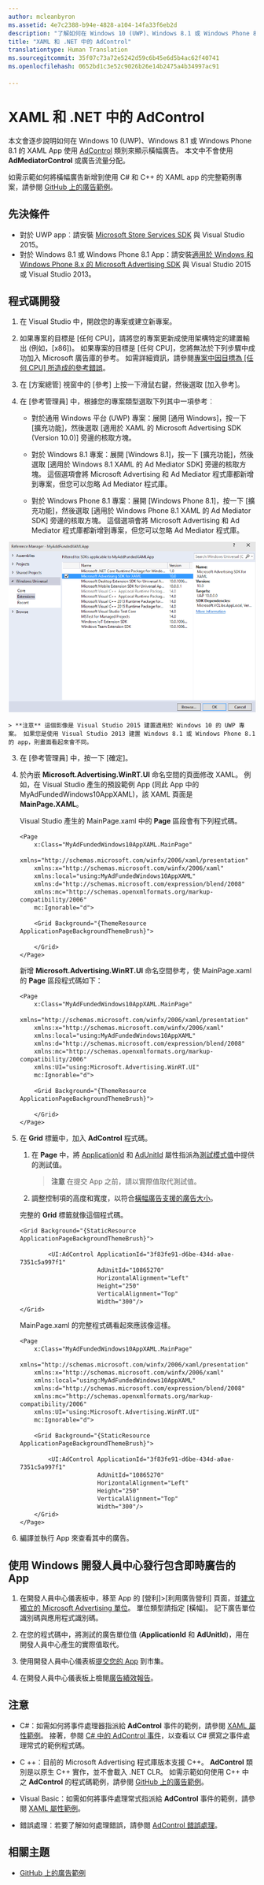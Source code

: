 ```yaml
---
author: mcleanbyron
ms.assetid: 4e7c2388-b94e-4828-a104-14fa33f6eb2d
description: "了解如何在 Windows 10 (UWP)、Windows 8.1 或 Windows Phone 8.1 的 XAML app 使用 AdControl 類別來顯示橫幅廣告。"
title: "XAML 和 .NET 中的 AdControl"
translationtype: Human Translation
ms.sourcegitcommit: 35f07c73a72e5242d59c6b45e6d5b4ac62f40741
ms.openlocfilehash: 0652bd1c3e52c9026b26e14b2475a4b34997ac91

---
```


# XAML 和 .NET 中的 AdControl




本文會逐步說明如何在 Windows 10 (UWP)、Windows 8.1 或 Windows Phone 8.1 的 XAML App 使用 [AdControl](https://msdn.microsoft.com/library/windows/apps/microsoft.advertising.winrt.ui.adcontrol.aspx) 類別來顯示橫幅廣告。 本文中不會使用 **AdMediatorControl** 或廣告流量分配。

如需示範如何將橫幅廣告新增到使用 C# 和 C++ 的 XAML app 的完整範例專案，請參閱 [GitHub 上的廣告範例](http://aka.ms/githubads)。

## 先決條件

* 對於 UWP app︰請安裝 [Microsoft Store Services SDK](http://aka.ms/store-em-sdk) 與 Visual Studio 2015。
* 對於 Windows 8.1 或 Windows Phone 8.1 App：請安裝[適用於 Windows 和 Windows Phone 8.x 的 Microsoft Advertising SDK](http://aka.ms/store-8-sdk) 與 Visual Studio 2015 或 Visual Studio 2013。

## 程式碼開發

1. 在 Visual Studio 中，開啟您的專案或建立新專案。

2. 如果專案的目標是 \[任何 CPU\]，請將您的專案更新成使用架構特定的建置輸出 (例如，\[x86\])。 如果專案的目標是 \[任何 CPU\]，您將無法於下列步驟中成功加入 Microsoft 廣告庫的參考。 如需詳細資訊，請參閱[專案中因目標為 \[任何 CPU\] 所造成的參考錯誤](known-issues-for-the-advertising-libraries.md#reference_errors)。

1.  在 \[方案總管\] 視窗中的 \[參考\] 上按一下滑鼠右鍵，然後選取 \[加入參考\]。

2.  在 \[參考管理員\] 中，根據您的專案類型選取下列其中一項參考︰

    -   對於通用 Windows 平台 (UWP) 專案：展開 \[通用 Windows\]，按一下 \[擴充功能\]，然後選取 \[適用於 XAML 的 Microsoft Advertising SDK (Version 10.0)\] 旁邊的核取方塊。

    -   對於 Windows 8.1 專案：展開 \[Windows 8.1\]，按一下 \[擴充功能\]，然後選取 \[適用於 Windows 8.1 XAML 的 Ad Mediator SDK\] 旁邊的核取方塊。 這個選項會將 Microsoft Advertising 和 Ad Mediator 程式庫都新增到專案，但您可以忽略 Ad Mediator 程式庫。

    -   對於 Windows Phone 8.1 專案：展開 \[Windows Phone 8.1\]，按一下 \[擴充功能\]，然後選取 \[適用於 Windows Phone 8.1 XAML 的 Ad Mediator SDK\] 旁邊的核取方塊。 這個選項會將 Microsoft Advertising 和 Ad Mediator 程式庫都新增到專案，但您可以忽略 Ad Mediator 程式庫。

  ![addreferences](images/13-a84c026e-b283-44f2-8816-f950a1ef89aa.png)

    > **注意** 這個影像是 Visual Studio 2015 建置適用於 Windows 10 的 UWP 專案。 如果您是使用 Visual Studio 2013 建置 Windows 8.1 或 Windows Phone 8.1 的 app，則畫面看起來會不同。

3.  在 \[參考管理員\] 中，按一下 \[確定\]。
4.  於內嵌 **Microsoft.Advertising.WinRT.UI** 命名空間的頁面修改 XAML。 例如，在 Visual Studio 產生的預設範例 App (同此 App 中的 MyAdFundedWindows10AppXAML)，該 XAML 頁面是 **MainPage.XAML**。

    Visual Studio 產生的 MainPage.xaml 中的 **Page** 區段會有下列程式碼。

    ``` syntax
    <Page
        x:Class="MyAdFundedWindows10AppXAML.MainPage"
        xmlns="http://schemas.microsoft.com/winfx/2006/xaml/presentation"
        xmlns:x="http://schemas.microsoft.com/winfx/2006/xaml"
        xmlns:local="using:MyAdFundedWindows10AppXAML"
        xmlns:d="http://schemas.microsoft.com/expression/blend/2008"
        xmlns:mc="http://schemas.openxmlformats.org/markup-compatibility/2006"
        mc:Ignorable="d">

        <Grid Background="{ThemeResource ApplicationPageBackgroundThemeBrush}">

        </Grid>
    </Page>
    ```

    新增 **Microsoft.Advertising.WinRT.UI** 命名空間參考，使 MainPage.xaml 的 **Page** 區段程式碼如下：

    ``` syntax
    <Page
        x:Class="MyAdFundedWindows10AppXAML.MainPage"
        xmlns="http://schemas.microsoft.com/winfx/2006/xaml/presentation"
        xmlns:x="http://schemas.microsoft.com/winfx/2006/xaml"
        xmlns:local="using:MyAdFundedWindows10AppXAML"
        xmlns:d="http://schemas.microsoft.com/expression/blend/2008"
        xmlns:mc="http://schemas.openxmlformats.org/markup-compatibility/2006"
        xmlns:UI="using:Microsoft.Advertising.WinRT.UI"
        mc:Ignorable="d">

        <Grid Background="{ThemeResource ApplicationPageBackgroundThemeBrush}">

        </Grid>
    </Page>
    ```

5.  在 **Grid** 標籤中，加入 **AdControl** 程式碼。

    1.  在 **Page** 中，將 [ApplicationId](https://msdn.microsoft.com/library/windows/apps/microsoft.advertising.winrt.ui.adcontrol.applicationid.aspx) 和 [AdUnitId](https://msdn.microsoft.com/library/windows/apps/microsoft.advertising.winrt.ui.adcontrol.adunitid.aspx) 屬性指派為[測試模式值](test-mode-values.md)中提供的測試值。

        > **注意** 在提交 App 之前，請以實際值取代測試值。

    2.  調整控制項的高度和寬度，以符合[橫幅廣告支援的廣告大小](supported-ad-sizes-for-banner-ads.md)。

    完整的 **Grid** 標籤就像這個程式碼。

    ``` syntax
    <Grid Background="{StaticResource ApplicationPageBackgroundThemeBrush}">

            <UI:AdControl ApplicationId="3f83fe91-d6be-434d-a0ae-7351c5a997f1"
                          AdUnitId="10865270"
                          HorizontalAlignment="Left"
                          Height="250"
                          VerticalAlignment="Top"
                          Width="300"/>
    </Grid>
    ```

    MainPage.xaml 的完整程式碼看起來應該像這樣。

    ``` syntax
    <Page
        x:Class="MyAdFundedWindows10AppXAML.MainPage"
        xmlns="http://schemas.microsoft.com/winfx/2006/xaml/presentation"
        xmlns:x="http://schemas.microsoft.com/winfx/2006/xaml"
        xmlns:local="using:MyAdFundedWindows10AppXAML"
        xmlns:d="http://schemas.microsoft.com/expression/blend/2008"
        xmlns:mc="http://schemas.openxmlformats.org/markup-compatibility/2006"
        xmlns:UI="using:Microsoft.Advertising.WinRT.UI"
        mc:Ignorable="d">

        <Grid Background="{StaticResource ApplicationPageBackgroundThemeBrush}">

            <UI:AdControl ApplicationId="3f83fe91-d6be-434d-a0ae-7351c5a997f1"
                          AdUnitId="10865270"
                          HorizontalAlignment="Left"
                          Height="250"
                          VerticalAlignment="Top"
                          Width="300"/>
        </Grid>
    </Page>
    ```

6.  編譯並執行 App 來查看其中的廣告。

## 使用 Windows 開發人員中心發行包含即時廣告的 App


1.  在開發人員中心儀表板中，移至 App 的 \[營利\]&gt;\[利用廣告營利\] 頁面，並[建立獨立的 Microsoft Advertising 單位](../publish/monetize-with-ads.md)。 單位類型請指定 \[橫幅\]。 記下廣告單位識別碼與應用程式識別碼。

2.  在您的程式碼中，將測試的廣告單位值 (**ApplicationId** 和 **AdUnitId**)，用在開發人員中心產生的實際值取代。

3.  使用開發人員中心儀表板[提交您的 App](../publish/app-submissions.md) 到市集。

4.  在開發人員中心儀表板上檢閱[廣告績效報告](../publish/advertising-performance-report.md)。

## 注意

* C#：如需如何將事件處理器指派給 **AdControl** 事件的範例，請參閱 [XAML 屬性範例](xaml-properties-example.md)。 接著，參閱 [C# 中的 AdControl 事件](adcontrol-events-in-c.md)，以查看以 C# 撰寫之事件處理常式的範例程式碼。

* C ++：目前的 Microsoft Advertising 程式庫版本支援 C++。 **AdControl** 類別是以原生 C++ 實作，並不會載入 .NET CLR。 如需示範如何使用 C++ 中之 **AdControl** 的程式碼範例，請參閱 [GitHub 上的廣告範例](http://aka.ms/githubads)。

* Visual Basic：如需如何將事件處理常式指派給 **AdControl** 事件的範例，請參閱 [XAML 屬性範例](xaml-properties-example.md)。

* 錯誤處理：若要了解如何處理錯誤，請參閱 [AdControl 錯誤處理](adcontrol-error-handling.md)。

## 相關主題

* [GitHub 上的廣告範例](http://aka.ms/githubads)

 



<!--HONumber=Nov16_HO1-->


